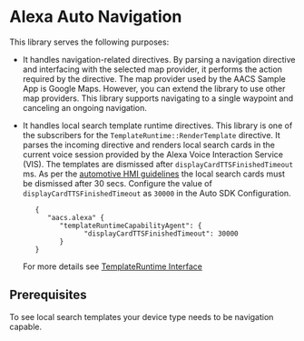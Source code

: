 # Alexa Auto Navigation

This library serves the following purposes:

* It handles navigation-related directives. By parsing a navigation directive and interfacing
   with the selected map provider, it performs the action required by the directive. The map provider used by the AACS Sample App is Google Maps.
   However, you can extend the library to use other map providers.
   This library supports navigating to a single waypoint and canceling an ongoing navigation.

* It handles local search template runtime directives. This library is one of the subscribers for
   the `TemplateRuntime::RenderTemplate` directive. It parses the incoming directive and renders
   local search cards in the current voice session provided by the Alexa Voice Interaction Service (VIS).
   The templates are dismissed after `displayCardTTSFinishedTimeout` ms. As per the [automotive HMI guidelines](https://developer.amazon.com/en-US/docs/alexa/alexa-auto/display-cards.html) the local search cards must be dismissed after 30 secs. Configure the value of `displayCardTTSFinishedTimeout` as `30000` in the Auto SDK Configuration.

         {
            "aacs.alexa" {
               "templateRuntimeCapabilityAgent": {
                     "displayCardTTSFinishedTimeout": 30000
               }
         }

   For more details see [TemplateRuntime Interface](../../../../modules/alexa/docs/TemplateRuntime.md)


## Prerequisites
To see local search templates your device type needs to be navigation capable.
